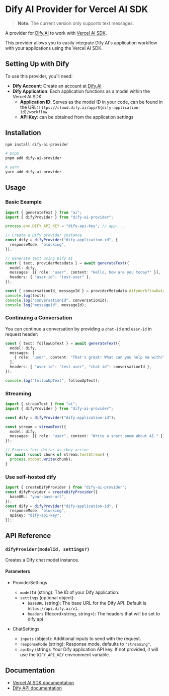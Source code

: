 # Dify AI Provider for Vercel AI SDK

> **Note:** The current version only supports text messages.

A provider for [Dify.AI](https://dify.ai/) to work with [Vercel AI SDK](https://sdk.vercel.ai/).

This provider allows you to easily integrate Dify AI's application workflow with your applications using the Vercel AI SDK.

## Setting Up with Dify

To use this provider, you'll need:

- **Dify Account**: Create an account at [Dify.AI](https://dify.ai/)
- **Dify Application**: Each application functions as a model within the Vercel AI SDK
  - **Application ID**: Serves as the model ID in your code, can be found in the URL: `https://cloud.dify.ai/app/${dify-application-id}/workflow`
  - **API Key**: can be obtained from the application settings

## Installation

```bash
npm install dify-ai-provider

# pnpm
pnpm add dify-ai-provider

# yarn
yarn add dify-ai-provider
```

## Usage

### Basic Example

```typescript
import { generateText } from "ai";
import { difyProvider } from "dify-ai-provider";

process.env.DIFY_API_KEY = "dify-api-key"; // app-...

// Create a Dify provider instance
const dify = difyProvider("dify-application-id", {
  responseMode: "blocking",
});

// Generate text using Dify AI
const { text, providerMetadata } = await generateText({
  model: dify,
  messages: [{ role: "user", content: "Hello, how are you today?" }],
  headers: { "user-id": "test-user" },
});

const { conversationId, messageId } = providerMetadata.difyWorkflowData;
console.log(text);
console.log("conversationId", conversationId);
console.log("messageId", messageId);
```

### Continuing a Conversation

You can continue a conversation by providing a `chat-id` and `user-id` in request header:

```typescript
const { text: followUpText } = await generateText({
  model: dify,
  messages: [
    { role: "user", content: "That's great! What can you help me with?" },
  ],
  headers: { "user-id": "test-user", "chat-id": conversationId },
});

console.log("followUpText", followUpText);
```

### Streaming

```typescript
import { streamText } from "ai";
import { difyProvider } from "dify-ai-provider";

const dify = difyProvider("dify-application-id");

const stream = streamText({
  model: dify,
  messages: [{ role: "user", content: "Write a short poem about AI." }],
});

// Process text deltas as they arrive
for await (const chunk of stream.textStream) {
  process.stdout.write(chunk);
}
```

### Use self-hosted dify

```typescript
import { createDifyProvider } from "dify-ai-provider";
const difyProvider = createDifyProvider({
  baseURL: "your-base-url",
});
const dify = difyProvider("dify-application-id", {
  responseMode: "blocking",
  apiKey: "dify-api-key",
});
```

## API Reference

### `difyProvider(modelId, settings?)`

Creates a Dify chat model instance.

#### Parameters

- ProviderSettings

  - `modelId` (string): The ID of your Dify application.
  - `settings` (optional object):
    - `baseURL` (string): The base URL for the Dify API. Default is `https://api.dify.ai/v1`.
    - `headers` (Record<string, string>): The headers that will be set to dify api

- ChatSettings

  - `inputs` (object): Additional inputs to send with the request.
  - `responseMode` (string): Response mode, defaults to `"streaming"`.
  - `apiKey` (string): Your Dify application API key. If not provided, it will use the `DIFY_API_KEY` environment variable.

## Documentation

- [Vercel AI SDK documentation](https://sdk.vercel.ai/docs/introduction)
- [Dify API documentation](https://docs.dify.ai/guides/application-publishing/developing-with-apis)
